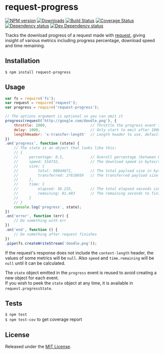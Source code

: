 # request-progress

[![NPM version][npm-image]][npm-url] [![Downloads][downloads-image]][npm-url] [![Build Status][travis-image]][travis-url] [![Coverage Status][coveralls-image]][coveralls-url] [![Dependency status][david-dm-image]][david-dm-url] [![Dev Dependency status][david-dm-dev-image]][david-dm-dev-url]

[npm-url]:https://npmjs.org/package/request-progress
[downloads-image]:http://img.shields.io/npm/dm/request-progress.svg
[npm-image]:http://img.shields.io/npm/v/request-progress.svg
[travis-url]:https://travis-ci.org/IndigoUnited/node-request-progress
[travis-image]:http://img.shields.io/travis/IndigoUnited/node-request-progress.svg
[coveralls-url]:https://coveralls.io/r/IndigoUnited/node-request-progress
[coveralls-image]:https://img.shields.io/coveralls/IndigoUnited/node-request-progress.svg
[david-dm-url]:https://david-dm.org/IndigoUnited/node-request-progress
[david-dm-image]:https://img.shields.io/david/IndigoUnited/node-request-progress.svg
[david-dm-dev-url]:https://david-dm.org/IndigoUnited/node-request-progress#info=devDependencies
[david-dm-dev-image]:https://img.shields.io/david/dev/IndigoUnited/node-request-progress.svg

Tracks the download progress of a request made with [request](https://github.com/mikeal/request), giving insight of various metrics including progress percentage, download speed and time remaining.


## Installation

`$ npm install request-progress`


## Usage

```js
var fs = require('fs');
var request = require('request');
var progress = require('request-progress');

// The options argument is optional so you can omit it
progress(request('http://google.com/doodle.png'), {
    throttle: 2000,                    // Throttle the progress event to 2000ms, defaults to 1000ms
    delay: 1000,                       // Only start to emit after 1000ms delay, defaults to 0ms
    lengthHeader: 'x-transfer-length'  // Length header to use, defaults to content-length
})
.on('progress', function (state) {
    // The state is an object that looks like this:
    // {
    //     percentage: 0.5,            // Overall percentage (between 0 to 1)
    //     speed: 554732,              // The download speed in bytes/sec
    //     size: {
    //         total: 90044871,        // The total payload size in bytes
    //         transferred: 27610959   // The transferred payload size in bytes
    //     },
    //     time: {
    //         elapsed: 36.235,        // The total elapsed seconds since the start (3 decimals)
    //         remaining: 81.403       // The remaining seconds to finish (3 decimals)
    //     }
    // }
    console.log('progress', state);
})
.on('error', function (err) {
    // Do something with err
})
.on('end', function () {
    // Do something after request finishes
})
.pipe(fs.createWriteStream('doodle.png'));
```

If the request's response does not include the `content-length` header, the values of some metrics will be `null`.
Also `speed` and `time.remaining` will be `null` until it can be calculated.

The `state` object emitted in the `progress` event is reused to avoid creating a new object for each event.   
If you wish to peek the `state` object at any time, it is available in `request.progressState`.


## Tests

`$ npm test`   
`$ npm test-cov` to get coverage report


## License

Released under the [MIT License](http://www.opensource.org/licenses/mit-license.php).
